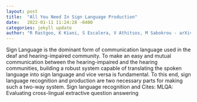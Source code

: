 ```yaml
---
layout: post
title:  "All You Need In Sign Language Production"
date:   2022-01-11 11:24:28 -0400
categories: jekyll update
author: "R Rastgoo, K Kiani, S Escalera, V Athitsos, M Sabokrou - arXiv preprint arXiv , 2022"
---
```

Sign Language is the dominant form of communication language used in the deaf and hearing-impaired community. To make an easy and mutual communication between the hearing-impaired and the hearing communities, building a robust system capable of translating the spoken language into sign language and vice versa is fundamental. To this end, sign language recognition and production are two necessary parts for making such a two-way system. Sign language recognition and Cites: MLQA: Evaluating cross-lingual extractive question answering